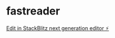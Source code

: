 # fastreader

[Edit in StackBlitz next generation editor ⚡️](https://stackblitz.com/~/github.com/antonioaguirrealvarez/fastreader)